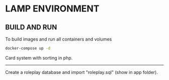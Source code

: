 # LAMP ENVIRONMENT

## BUILD AND RUN

To build images and run all containers and volumes

```sh
docker-compose up -d
```
Card system with sorting in php.

-------------
Create a roleplay database and import "roleplay.sql" (show in app folder).

